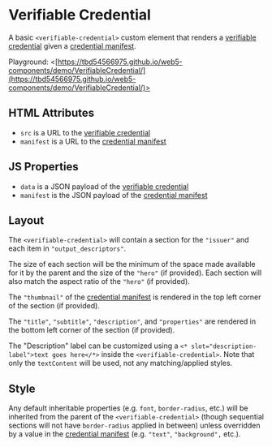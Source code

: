 # Verifiable Credential

A basic `<verifiable-credential>` custom element that renders a [verifiable credential](https://www.w3.org/TR/vc-data-model/) given a [credential manifest](https://identity.foundation/credential-manifest/).

Playground: <[https://tbd54566975.github.io/web5-components/demo/VerifiableCredential/](https://tbd54566975.github.io/web5-components/demo/VerifiableCredential/)>

## HTML Attributes

- `src` is a URL to the [verifiable credential](https://www.w3.org/TR/vc-data-model/)
- `manifest` is a URL to the [credential manifest](https://identity.foundation/credential-manifest/)

## JS Properties

- `data` is a JSON payload of the [verifiable credential](https://www.w3.org/TR/vc-data-model/)
- `manifest` is the JSON payload of the [credential manifest](https://identity.foundation/credential-manifest/)

## Layout

The `<verifiable-credential>` will contain a section for the `"issuer"` and each item in `"output_descriptors"`.

The size of each section will be the minimum of the space made available for it by the parent and the size of the `"hero"` (if provided).  Each section will also match the aspect ratio of the `"hero"` (if provided).

The `"thumbnail"` of the [credential manifest](https://identity.foundation/credential-manifest/) is rendered in the top left corner of the section (if provided).

The `"title"`, `"subtitle"`, `"description"`, and `"properties"` are rendered in the bottom left corner of the section (if provided).

The "Description" label can be customized using a `<* slot="description-label">text goes here</*>` inside the `<verifiable-credential>`.  Note that only the `textContent` will be used, not any matching/applied styles.

## Style

Any default inheritable properties (e.g. `font`, `border-radius`, etc.) will be inherited from the parent of the `<verifiable-credential>` (though sequential sections will not have `border-radius` applied in between) unless overridden by a value in the [credential manifest](https://identity.foundation/credential-manifest/) (e.g. `"text"`, `"background",` etc.).
